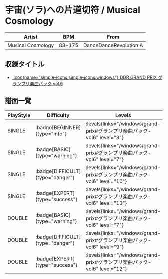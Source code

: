 # 宇宙(ソラ)への片道切符 / Musical Cosmology

|Artist|BPM|From|
|------|---|----|
|Musical Cosmology|88-175|DanceDanceRevolution A|

## 収録タイトル

- [:icon{name="simple-icons:simple-icons:windows"} DDR GRAND PRIX グランプリ楽曲パック vol.6](/windows/grand-prix#グランプリ楽曲パック-vol6)

## 譜面一覧

|PlayStyle|Difficulty|Levels|Notes|Movie|
|---------|----------|------|-----|-----|
|SINGLE| :badge[BEGINNER]{type="info"}| :levels{links="/windows/grand-prix#グランプリ楽曲パック-vol6" level="3"}|81/2||
|SINGLE| :badge[BASIC]{type="warning"}| :levels{links="/windows/grand-prix#グランプリ楽曲パック-vol6" level="7"}|158/3||
|SINGLE| :badge[DIFFICULT]{type="danger"}| :levels{links="/windows/grand-prix#グランプリ楽曲パック-vol6" level="10"}|232/19||
|SINGLE| :badge[EXPERT]{type="success"}| :levels{links="/windows/grand-prix#グランプリ楽曲パック-vol6" level="13"}|317/21||
|DOUBLE| :badge[BASIC]{type="warning"}| :levels{links="/windows/grand-prix#グランプリ楽曲パック-vol6" level="7"}|157/3||
|DOUBLE| :badge[DIFFICULT]{type="danger"}| :levels{links="/windows/grand-prix#グランプリ楽曲パック-vol6" level="9"}|230/19||
|DOUBLE| :badge[EXPERT]{type="success"}| :levels{links="/windows/grand-prix#グランプリ楽曲パック-vol6" level="12"}|296/21||
